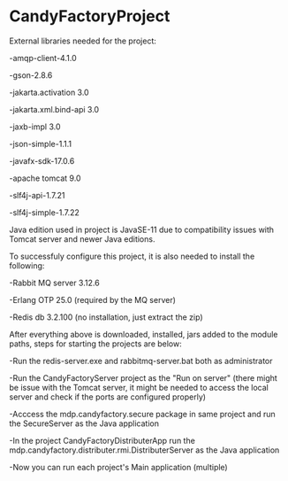 # CandyFactoryProject
External libraries needed for the project:

-amqp-client-4.1.0

-gson-2.8.6

-jakarta.activation 3.0

-jakarta.xml.bind-api 3.0

-jaxb-impl 3.0

-json-simple-1.1.1

-javafx-sdk-17.0.6

-apache tomcat 9.0

-slf4j-api-1.7.21

-slf4j-simple-1.7.22

Java edition used in project is JavaSE-11 due to compatibility issues with Tomcat server and newer Java editions.

To successfuly configure this project, it is also needed to install the following:

-Rabbit MQ server 3.12.6

-Erlang OTP 25.0 (required by the MQ server)

-Redis db 3.2.100 (no installation, just extract the zip)

After everything above is downloaded, installed, jars added to the module paths, steps for starting the projects are below:

-Run the redis-server.exe and rabbitmq-server.bat both as administrator

-Run the CandyFactoryServer project as the "Run on server" (there might be issue with the Tomcat server, it might be needed to access the local server and check if the ports are configured properly)

-Acccess the mdp.candyfactory.secure package in same project and run the SecureServer as the Java application

-In the project CandyFactoryDistributerApp run the mdp.candyfactory.distributer.rmi.DistributerServer as the Java application

-Now you can run each project's Main application (multiple)
